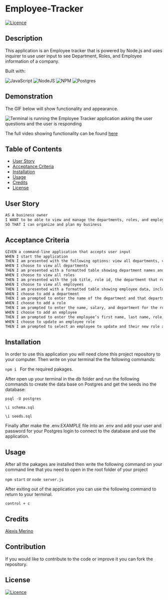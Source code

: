 # Employee-Tracker
[![Licence](https://img.shields.io/github/license/Ileriayo/markdown-badges?style=for-the-badge)](./LICENSE)


  ## Description

  This application is an Employee tracker that is powered by Node.js and uses inquirer to use user input to see Department, Roles, and Employee information of a company.

  Built with:

 ![JavaScript](https://img.shields.io/badge/javascript-%23323330.svg?style=for-the-badge&logo=javascript&logoColor=%23F7DF1E)
 ![NodeJS](https://img.shields.io/badge/node.js-6DA55F?style=for-the-badge&logo=node.js&logoColor=white)
 ![NPM](https://img.shields.io/badge/NPM-%23CB3837.svg?style=for-the-badge&logo=npm&logoColor=white)
 ![Postgres](https://img.shields.io/badge/postgres-%23316192.svg?style=for-the-badge&logo=postgresql&logoColor=white)
 
  ## Demonstration

  The GIF below will show functionality and appearance.

  ![Terminal is running the Employee Tracker application asking the user questions and the user is responding](./assets/Employeetracker.gif)

  The full video showing functionality can be found [here](https://youtu.be/oHAW60Mc65k)

  ## Table of Contents
  - [User Story](#user-story)
  - [Acceptance Criteria](#acceptance-criteria)
  - [Installation](#installation)
  - [Usage](#usage)
  - [Credits](#credits)
  - [License](#license)

  ## User Story

```md
AS A business owner
I WANT to be able to view and manage the departments, roles, and employees in my company
SO THAT I can organize and plan my business
```

## Acceptance Criteria

```md
GIVEN a command-line application that accepts user input
WHEN I start the application
THEN I am presented with the following options: view all departments, view all roles, view all employees, add a department, add a role, add an employee, and update an employee role
WHEN I choose to view all departments
THEN I am presented with a formatted table showing department names and department ids
WHEN I choose to view all roles
THEN I am presented with the job title, role id, the department that role belongs to, and the salary for that role
WHEN I choose to view all employees
THEN I am presented with a formatted table showing employee data, including employee ids, first names, last names, job titles, departments, salaries, and managers that the employees report to
WHEN I choose to add a department
THEN I am prompted to enter the name of the department and that department is added to the database
WHEN I choose to add a role
THEN I am prompted to enter the name, salary, and department for the role and that role is added to the database
WHEN I choose to add an employee
THEN I am prompted to enter the employee’s first name, last name, role, and manager, and that employee is added to the database
WHEN I choose to update an employee role
THEN I am prompted to select an employee to update and their new role and this information is updated in the database
```

  ## Installation

  In order to use this application you will need clone this project repository to your computer. Then write on your terminal the the following commands:

  `npm i ` For the required pakages.

  After open up your terminal in the db folder and run the following commands to create the data base on Postgres and get the seeds ino the database:

  `psql -U postgres`

  `\i schema.sql`

  `\i seeds.sql`

  Finally after make the .env.EXAMPLE file into an .env and add your user and password for your Postgres login to connect to the database and use the application.

  
  ## Usage

  After all the pakages are installed then write the following command on your command line that you need to open in the root folder of your project

  `npm start` or `node server.js`

  After exiting out of the application you can use the following command to return to your terminal.

  `control + c`
  
  ## Credits

  [Alexis Merino](https://github.com/AlexM745) 
  

  ## Contribution
  
  If you would like to contribute to the code or improve it you can fork the repository.
  
  ## License 
  
  [![Licence](https://img.shields.io/github/license/Ileriayo/markdown-badges?style=for-the-badge)](./LICENSE)
